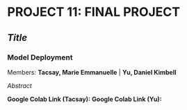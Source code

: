 # PROJECT 11: FINAL PROJECT
## *Title*
### Model Deployment

Members: **Tacsay, Marie Emmanuelle** | **Yu, Daniel Kimbell**

*Abstract*

**Google Colab Link (Tacsay):** 
**Google Colab Link (Yu):** 
